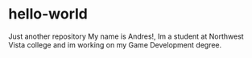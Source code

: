 # hello-world
Just another repository
My name is Andres!, Im a student at Northwest Vista college and im working on my Game Development degree.

